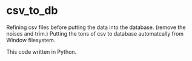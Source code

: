 # csv_to_db


Refining csv files before putting the data into the database. (remove the noises and trim.) 
Putting the tons of csv to database automatcally from Window filesystem. 

This code written in Python. 
